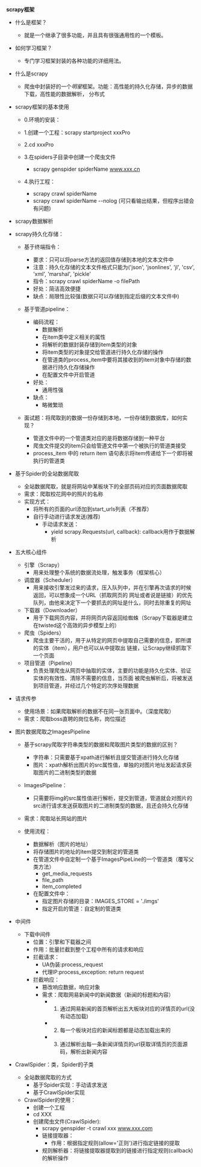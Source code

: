 **scrapy框架**

- 什么是框架？
    - 就是一个继承了很多功能，并且具有很强通用性的一个模板。
    
- 如何学习框架？
    - 专门学习框架封装的各种功能的详细用法。

- 什么是scrapy
    - 爬虫中封装好的一个*明星*框架。功能：高性能的持久化存储，异步的数据下载，高性能的数据解析，
        分布式
      
- scrapy框架的基本使用
    - 0.环境的安装：
        
    - 1.创建一个工程：scrapy startproject xxxPro
    - 2.cd xxxPro  
    - 3.在spiders子目录中创建一个爬虫文件
        - scrapy genspider spiderName www.xxx.cn
    - 4.执行工程：
        - scrapy crawl spiderName
        - scrapy crawl spiderName --nolog (可只看输出结果，但程序出错会有问题)
  
- scrapy数据解析

- scrapy持久化存储：
    - 基于终端指令：
        - 要求：只可以将parse方法的返回值存储到本地的文本文件中
        - 注意：持久化存储的文本文件格式只能为('json', 'jsonlines', 'jl', 'csv', 'xml', 'marshal', 'pickle'
        - 指令：scrapy crawl spiderName -o filePath
        - 好处：简洁高效便捷
        - 缺点：局限性比较强(数据只可以存储到指定后缀的文本文件中)
        
    - 基于管道pipeline：
        - 编码流程：
            - 数据解析
            - 在item类中定义相关的属性  
            - 将解析的数据封装存储到item类型的对象
            - 将item类型的对象提交给管道进行持久化存储的操作
            - 在管道类的process_item中要将其接收到的item对象中存储的数据进行持久化存储操作
            - 在配置文件中开启管道
        - 好处：
            - 通用性强
        - 缺点：
            - 略微繁琐
    
    - 面试题：将爬取到的数据一份存储到本地，一份存储到数据库，如何实现？
        - 管道文件中的一个管道类对应的是将数据存储到一种平台
        - 爬虫文件提交的item只会给管道文件中第一个被执行的管道类接受
        - process_item 中的 return item 语句表示将item传递给下一个即将被执行的管道类
    
- 基于Spider的全站数据爬取
    - 全站数据爬取，就是将网站中某板块下的全部页码对应的页面数据爬取
    - 需求：爬取校花网中的照片的名称
    - 实现方式：
        - 将所有的页面的url添加到start_urls列表（不推荐）
        - 自行手动进行请求发送(推荐)
            - 手动请求发送：
                - yield scrapy.Requests(url, callback): callback用作于数据解析
    
- 五大核心组件
    - 引擎（Scrapy）
        - 用来处理整个系统的数据流处理，触发事务（框架核心）
    - 调度器（Scheduler）
        - 用来接收引擎发过来的请求，压入队列中，并在引擎再次请求的时候返回，可以想象成一个URL（抓取网页的
            网址或者说是链接）的优先队列，由他来决定下一个要抓去的网址是什么，同时去除重复的网址
    - 下载器（Downloader）
        - 用于下载网页内容，并将网页内容返回给蜘蛛（Scrapy下载器是建立在twisted这个高效的异步模型上的）
    - 爬虫（Spiders）
        - 爬虫主要干活的，用于从特定的网页中提取自己需要的信息，即所谓的实体（item），用户也可以从中提取出
            链接，让Scrapy继续抓取下一个页面
    - 项目管道（Pipeline）
        - 负责处理爬虫从网页中抽取的实体，主要的功能是持久化实体、验证实体的有效性、清除不需要的信息，当页面
            被爬虫解析后，将被发送到项目管道，并经过几个特定的次序处理数据
          
- 请求传参
    - 使用场景：如果爬取解析的数据不在同一张页面中。（深度爬取）
    - 需求：爬取boss直聘的岗位名称，岗位描述
    
- 图片数据爬取之ImagesPipeline
    - 基于scrapy爬取字符串类型的数据和爬取图片类型的数据的区别？
        - 字符串：只需要基于xpath进行解析且提交管道进行持久化存储
        - 图片：xpath解析出图片的src属性值，单独的对图片地址发起请求获取图片的二进制类型的数据
    
    - ImagesPipeline：
        - 只需要将img的src属性值进行解析，提交到管道，管道就会对图片的src进行请求发送获取图片的二进制类型的数据，且还会持久化存储
    - 需求：爬取站长网站的图片  
    - 使用流程：
        - 数据解析（图片的地址）
        - 将存储图片的地址的item提交到制定的管道类
        - 在管道文件中自定制一个基于ImagesPipeLine的一个管道类（覆写父类方法）
            - get_media_requests
            - file_path
            - item_completed
        - 在配置文件中：
            - 指定图片存储的目录：IMAGES_STORE = './imgs'
            - 指定开启的管道：自定制的管道类
    
- 中间件
    - 下载中间件
        - 位置：引擎和下载器之间
        - 作用：批量拦截到整个工程中所有的请求和响应
        - 拦截请求： 
            - UA伪装:process_request
            - 代理IP:process_exception: return request
        - 拦截响应：
            - 篡改响应数据，响应对象
            - 需求：爬取网易新闻中的新闻数据（新闻的标题和内容）
                - 1. 通过网易新闻的首页解析出五大板块对应的详情页的url(没有动态加载)
                - 2. 每一个板块对应的新闻标题都是动态加载出来的
                - 3. 通过解析出每一条新闻详情页的url获取详情页的页面源码，解析出新闻内容
    
- CrawlSpider：类，Spider的子类
    - 全站数据爬取的方式
        - 基于Spider实现：手动请求发送
        - 基于CrawlSpider实现
    - CrawlSpider的使用：
        - 创建一个工程
        - cd XXX
        - 创建爬虫文件(CrawlSpider):
            - scrapy genspider -t crawl xxx www.xxx.com
            - 链接提取器：
                - 作用：根据指定规则(allow='正则')进行指定链接的提取
            - 规则解析器：将链接提取器提取到的链接进行指定规则(callback)的解析操作




















